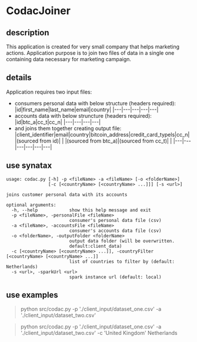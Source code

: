 # CodacJoiner

## description
This application is created for very small company that helps marketing actions.
Application purpose is to join two files of data in a single one containing data necessary for marketing campaign.


## details
Application requires two input files:
- consumers personal data with below structure (headers required):
    |id|first_name|last_name|email|country|
    |---|---|---|---|---|
- accounts data with below struncture (headers required):
    |id|btc_a|cc_t|cc_n|
    |---|---|---|---|
- and joins them together creating output file:
    |client_identifier|email|country|bitcoin_address|credit_card_typels|cc_n|
    |(sourced from id)|   |   |(sourced from btc_a)|(sourced from cc_t)|   |
    |---|---|---|---|---|---|

## use synatax
```
usage: codac.py [-h] -p <fileName> -a <fileName> [-o <folderName>]
                [-c [<countryName> [<countryName> ...]]] [-s <url>]

joins customer personal data with its accounts

optional arguments:
  -h, --help            show this help message and exit
  -p <fileName>, -personalFile <fileName>
                        consumer's personal data file (csv)
  -a <fileName>, -accountsFile <fileName>
                        consumer's accounts data file (csv)
  -o <folderName>, -outputFolder <folderName>
                        output data folder (will be overwritten.
                        default:client_data)
  -c [<countryName> [<countryName> ...]], -countryFilter [<countryName> [<countryName> ...]]
                        list of countries to filter by (default: Netherlands)
  -s <url>, -sparkUrl <url>
                        spark instance url (default: local)
```

## use examples
> python src/codac.py -p './client_input/dataset_one.csv' -a './client_input/dataset_two.csv'

> python src/codac.py -p './client_input/dataset_one.csv' -a './client_input/dataset_two.csv' -c 'United Kingdom' Netherlands


